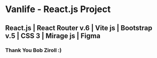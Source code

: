 # Vanlife - React.js Project

## React.js | React Router v.6 | Vite js | Bootstrap v.5 | CSS 3 | Mirage js | Figma

### Thank You Bob Ziroll :)

